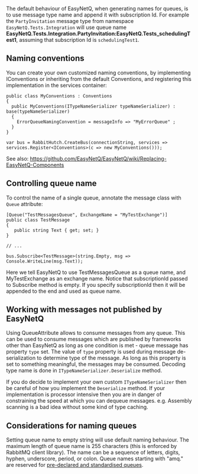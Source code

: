The default behaviour of EasyNetQ, when generating names for queues, is to use message type name and append it with subscription Id. For example the `PartyInvitation` message type from namespace `EasyNetQ.Tests.Integration` will use queue name **EasyNetQ.Tests.Integration.PartyInvitation:EasyNetQ.Tests_schedulingTest1**, assuming that subscription Id is 
`schedulingTest1`.

## Naming conventions
You can create your own customized naming conventions, by implementing IConventions or inheriting from the default Conventions, and registering this implementation in the services container:

    public class MyConventions : Conventions
    {
      public MyConventions(ITypeNameSerializer typeNameSerializer) : base(typeNameSerializer)
      {
        ErrorQueueNamingConvention = messageInfo => "MyErrorQueue" ;
      }
    }

`var bus = RabbitHutch.CreateBus(connectionString, services => services.Register<IConventions>(c => new MyConventions()));`

See also:
https://github.com/EasyNetQ/EasyNetQ/wiki/Replacing-EasyNetQ-Components


## Controlling queue name

To control the name of a single queue, annotate the message class with `Queue` attribute:

    [Queue("TestMessagesQueue", ExchangeName = "MyTestExchange")]
    public class TestMessage
    {
	   public string Text { get; set; }
    }
	
	// ...
	
	bus.Subscribe<TestMessage>(string.Empty, msg => Console.WriteLine(msg.Text));

Here we tell EasyNetQ to use TestMessagesQueue as a queue name, and MyTestExchange as an exchange name. Notice that subscriptionId passed to Subscribe method is empty. If you specify subscriptionId then it will be appended to the end and used as queue name.


## Working with messages not published by EasyNetQ

Using QueueAttribute allows to consume messages from any queue. This can be used to consume messages which are published by frameworks other than EasyNetQ as long as one condition is met - queue message has property `type` set. The value of `type` property is used during message de-serialization to determine type of the message. As long as this property is set to something meaningful, the messages may be consumed. Decoding type name is done in `ITypeNameSerializer.Deserialize` method.

If you do decide to implement your own custom `ITypeNameSerializer` then be careful of how you implement the `Deserialize` method. If your implementation is processor intensive then you are in danger of constraining the speed at which you can dequeue messages. e.g. Assembly scanning is a bad idea without some kind of type caching.

## Considerations for naming queues

Setting queue name to empty string will use default naming behaviour. The maximum length of queue name is 255 characters (this is enforced by RabbitMQ client library). The name can be a sequence of letters, digits, hyphen, underscore, period, or colon. 
Queue names starting with "amq." are reserved for [pre-declared and standardised queues]("https://www.rabbitmq.com/amqp-0-9-1-reference.html#queue.declare.queue").
